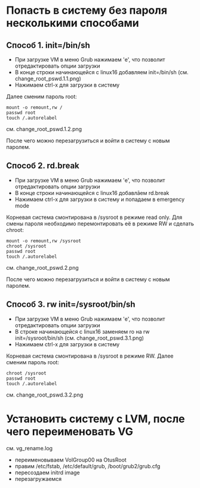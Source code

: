 # Попасть в систему без пароля несколькими способами

## Способ 1. init=/bin/sh

- При загрузке VM в меню Grub нажимаем 'e', что позволит отредактировать опции загрузки
- В конце строки начинающейся с linux16 добавляем init=/bin/sh (см. change_root_pswd.1.1.png)
- Нажимаем сtrl-x для загрузки в систему

Далее сменим пароль root:

```
mount -o remount,rw /
passwd root
touch /.autorelabel
```

см. change_root_pswd.1.2.png

После чего можно перезагрузиться и войти в систему с новым паролем.

## Способ 2. rd.break

- При загрузке VM в меню Grub нажимаем 'e', что позволит отредактировать опции загрузки
- В конце строки начинающейся с linux16 добавлāем rd.break
- Нажимаем сtrl-x для загрузки в систему и попадаем в emergency mode

Корневая система смонтирована в /sysroot в режиме read only. Для смены пароля необходимо перемонтировать её в режиме RW и сделать chroot:

```
mount -o remount,rw /sysroot
chroot /sysroot
passwd root
touch /.autorelabel
```

см. change_root_pswd.2.png

После чего можно перезагрузиться и войти в систему с новым паролем.

## Способ 3. rw init=/sysroot/bin/sh

- При загрузке VM в меню Grub нажимаем 'e', что позволит отредактировать опции загрузки
- В строке начинающейся с linux16 заменяем ro на rw init=/sysroot/bin/sh (см. change_root_pswd.3.1.png)
- Нажимаем сtrl-x для загрузки в систему

Корневая система смонтирована в /sysroot в режиме RW. Далее сменим пароль root:

```
chroot /sysroot
passwd root
touch /.autorelabel
```

см. change_root_pswd.3.2.png

# Установить систему с LVM, после чего переименовать VG

см. vg_rename.log

- переименовываем VolGroup00 на OtusRoot
- правим /etc/fstab, /etc/default/grub, /boot/grub2/grub.cfg
- пересоздаем initrd image
- перезагружаемся

